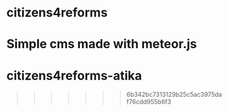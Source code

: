 # citizens4reforms
Simple cms made with meteor.js
=======
# citizens4reforms-atika
>>>>>>> 6b342bc7313129b25c5ac3975daf76cdd955b6f3
